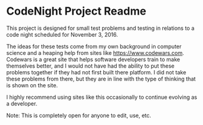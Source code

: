 # CodeNight Project Readme

This project is designed for small test problems and
testing in relations to a code night scheduled for
November 3, 2016.

The ideas for these tests come from my own background
in computer science and a heaping help from sites like
https://www.codewars.com. Codewars is a great site that
helps software developers train to make themselves better,
and I would not have had the ability to put these problems
together if they had not first built there platform. I
did not take these problems from there, but they are in
line with the type of thinking that is shown on the site.

I highly recommend using sites like this occasionally to
continue evolving as a developer.

Note: This is completely open for anyone to edit, use, etc.